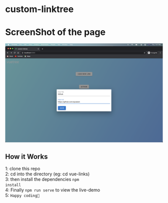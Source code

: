 # custom-linktree

# ScreenShot of the page
<img src="https://github.com/Eyoatam/vue-links/blob/master/src/assets/LiveDemo.png" alt="screenshot of the page">

## How it Works
1: clone this repo<br>
2: cd into the directory (eg: cd vue-links)<br>
3: then install the dependencies <code>npm install</code><br>
4: Finally <code>npm run serve</code> to view the live-demo<br>
5: <code>Happy coding🎉</code>
